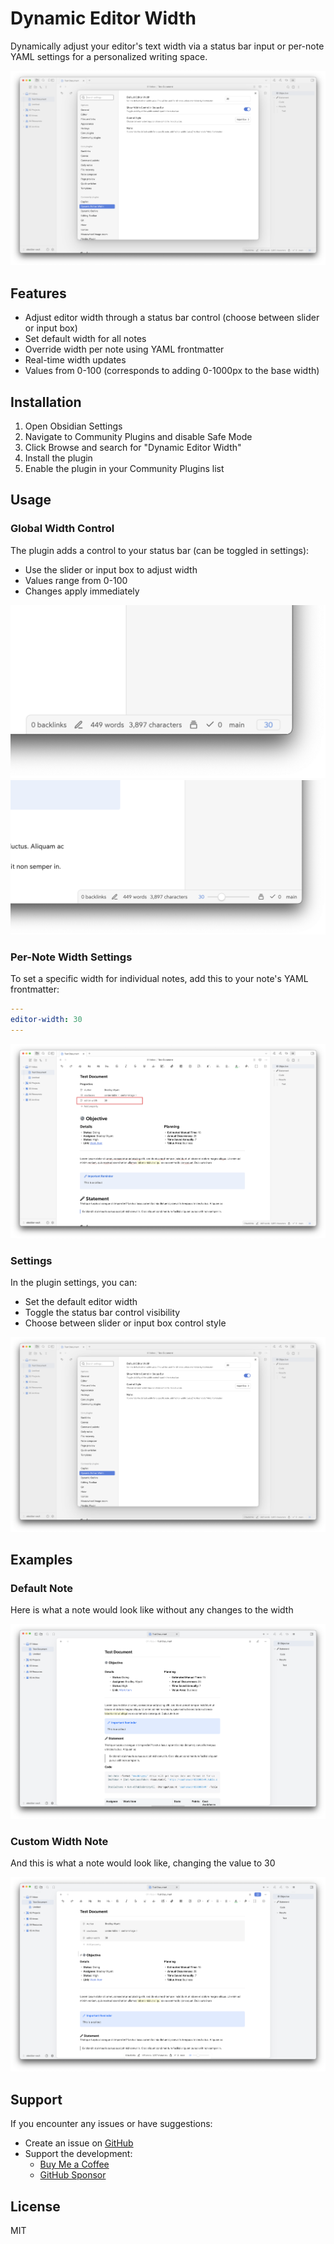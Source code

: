 # Dynamic Editor Width

Dynamically adjust your editor's text width via a status bar input or per-note YAML settings for a personalized writing space.

![Plugin Settings](/images/settings.png)

## Features

- Adjust editor width through a status bar control (choose between slider or input box)
- Set default width for all notes
- Override width per note using YAML frontmatter
- Real-time width updates
- Values from 0-100 (corresponds to adding 0-1000px to the base width)

## Installation

1. Open Obsidian Settings
2. Navigate to Community Plugins and disable Safe Mode
3. Click Browse and search for "Dynamic Editor Width"
4. Install the plugin
5. Enable the plugin in your Community Plugins list

## Usage

### Global Width Control

The plugin adds a control to your status bar (can be toggled in settings):
- Use the slider or input box to adjust width
- Values range from 0-100
- Changes apply immediately

![Status Bar Input](/images/inputbox.png)
![Status Bar Slider](/images/sliderimg.png)

### Per-Note Width Settings

To set a specific width for individual notes, add this to your note's YAML frontmatter:

```yaml
---
editor-width: 30
---
```

![Frontmatter Example](/images/frontmatter.png)

### Settings

In the plugin settings, you can:

- Set the default editor width
- Toggle the status bar control visibility
- Choose between slider or input box control style

![Settings Panel](/images/settings.png)

## Examples

### Default Note
Here is what a note would look like without any changes to the width

![Regular Example](/images/regular.png)

### Custom Width Note
And this is what a note would look like, changing the value to 30

![width set to 30](/images/30.png)

## Support

If you encounter any issues or have suggestions:

- Create an issue on [GitHub](https://github.com/bwya77/dynamic-editor-width/issues)
- Support the development:
  - [Buy Me a Coffee](https://buymeacoffee.com/bwya77)
  - [GitHub Sponsor](https://github.com/sponsors/bwya77)

## License

MIT
